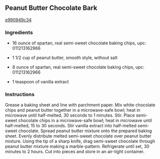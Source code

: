 ## Peanut Butter Chocolate Bark

[e990949c34](http://allrecipes.com/recipe/peanut-butter-chocolate-bark/)

### Ingredients

 - 16 ounce of spartan, real semi-sweet chocolate baking chips, upc: 011213162966

 - 1 1/2 cup of peanut butter, smooth style, without salt

 - 8 ounce of spartan, real semi-sweet chocolate baking chips, upc: 011213162966

 - 1 teaspoon of vanilla extract

### Instructions

Grease a baking sheet and line with parchment paper. Mix white chocolate chips and peanut butter together in a microwave-safe bowl; heat in microwave until half-melted, 30 seconds to 1 minutes. Stir. Place semi-sweet chocolate chips in a microwave-safe bowl; heat in microwave until half-melted, 15 to 30 seconds. Stir vanilla extract into half-melted semi-sweet chocolate. Spread peanut butter mixture onto the prepared baking sheet. Evenly distribute melted semi-sweet chocolate over peanut butter mixture. Using the tip of a sharp knife, drag semi-sweet chocolate through peanut butter mixture making a marble-pattern. Refrigerate until set, 30 minutes to 2 hours. Cut into pieces and store in an air-tight container.